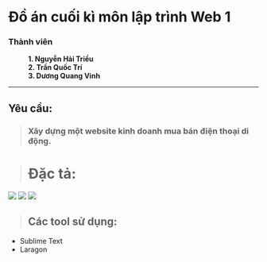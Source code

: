 # Đồ án cuối kì môn lập trình Web 1

<dl>
  <dt><h3>Thành viên</h3></dt>
  <dd><b>1. Nguyễn Hải Triều</b></dd>
  <dd><b>2. Trần Quốc Trí</b></dd>
  <dd><b>3. Dương Quang Vinh</b></dd>
</dl>

***

## Yêu cầu:

> ### Xây dựng một website kinh doanh mua bán điện thoại di động.

> # Đặc tả:

![](https://i.imgur.com/LwzGSAy.png)
![](https://i.imgur.com/udSt9Z7.png)
![](https://i.imgur.com/SiM2IfP.png)

> ## Các tool sử dụng:
+ Sublime Text
+ Laragon
